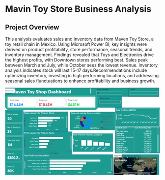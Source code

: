 # Mavin Toy Store Business Analysis



## Project Overview
This analysis evaluates sales and inventory data from Maven Toy Store, a toy retail chain in Mexico. Using Microsoft Power BI, key insights were derived on product profitability, store performance, seasonal trends, and inventory management. Findings revealed that Toys and Electronics drive the highest profits, with Downtown stores performing best. Sales peak between March and July, while October sees the lowest revenue. Inventory analysis indicates stock will last 15-17 days.Recommendations include optimizing inventory, investing in high performing locations, and addressing seasonal sales flunctuations to enhance profitability and business growth.



![image alt](https://github.com/Databisola/Power-BI-Project/blob/f34aa8917684d5175e754f91a2514489334d9a13/Annotation%202025-07-26%20212645.png)
